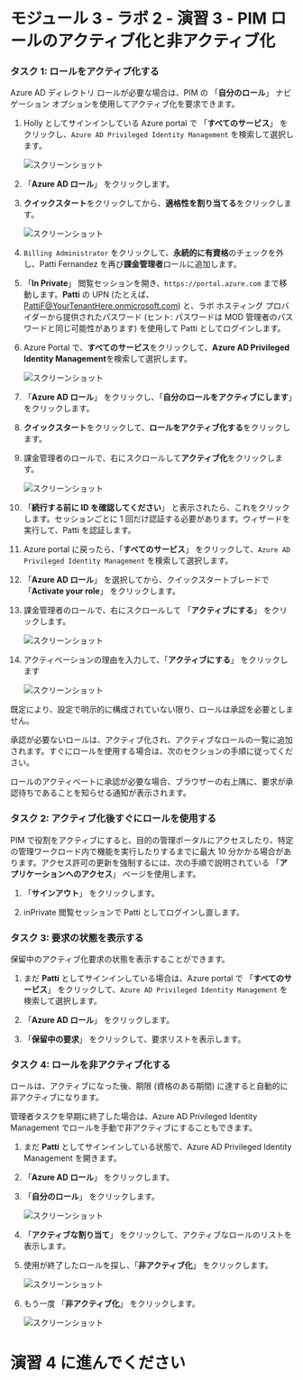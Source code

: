 # モジュール 3 - ラボ 2 - 演習 3 - PIM ロールのアクティブ化と非アクティブ化


### タスク 1: ロールをアクティブ化する


Azure AD ディレクトリ ロールが必要な場合は、PIM の 「**自分のロール**」 ナビゲーション オプションを使用してアクティブ化を要求できます。


1.  Holly としてサインインしている Azure portal で 「**すべてのサービス**」 をクリックし、`Azure AD Privileged Identity Management` を検索して選択します。

     ![スクリーンショット](../Media/a52510a3-b2a2-4b21-91a8-ee7f34b39a72.png)

1.  「**Azure AD ロール**」 をクリックします。
 
1.  **クイックスタート**をクリックしてから、**適格性を割り当てる**をクリックします。

     ![スクリーンショット](../Media/a7af9dbc-d901-4c9e-9cd5-63fd30726639.png)

1.  `Billing Administrator` をクリックして、**永続的に有資格**のチェックを外し、Patti Fernandez を再び**課金管理者**ロールに追加します。


1.  「**In Private**」 閲覧セッションを開き、`https://portal.azure.com` まで移動します。**Patti** の UPN (たとえば、PattiF@YourTenantHere.onmicrosoft.com) と、ラボ ホスティング プロバイダーから提供されたパスワード (ヒント: パスワードは MOD 管理者のパスワードと同じ可能性があります) を使用して Patti としてログインします。  

1.  Azure Portal で、**すべてのサービス**をクリックして、**Azure AD Privileged Identity Management**を検索して選択します。

     ![スクリーンショット](../Media/a52510a3-b2a2-4b21-91a8-ee7f34b39a72.png)

1.  「**Azure AD ロール**」 をクリックし、「**自分のロールをアクティブにします**」をクリックします。

1.  **クイックスタート**をクリックして、**ロールをアクティブ化する**をクリックします。

1.  課金管理者のロールで、右にスクロールして**アクティブ化**をクリックします。

     ![スクリーンショット](../Media/bd3d79a3-a66d-48a5-8b2e-94c18358b250.png)

1.  「**続行する前に ID を確認してください**」 と表示されたら、これをクリックします。セッションごとに 1 回だけ認証する必要があります。ウィザードを実行して、Patti を認証します。
 
1.  Azure portal に戻ったら、「**すべてのサービス**」 をクリックして、`Azure AD Privileged Identity Management` を検索して選択します。

1.  「**Azure AD ロール**」 を選択してから、クイックスタートブレードで 「**Activate your role**」 をクリックします。

1.  課金管理者のロールで、右にスクロールして 「**アクティブにする**」 をクリックします。

     ![スクリーンショット](../Media/bd3d79a3-a66d-48a5-8b2e-94c18358b250.png)

1.  アクティベーションの理由を入力して、「**アクティブにする**」 をクリックします

     ![スクリーンショット](../Media/b17f972d-8df2-4b78-a361-202bab94dd17.png)

既定により、設定で明示的に構成されていない限り、ロールは承認を必要としません。 

 承認が必要ないロールは、アクティブ化され、アクティブなロールの一覧に追加されます。すぐにロールを使用する場合は、次のセクションの手順に従ってください。

 ロールのアクティベートに承認が必要な場合、ブラウザーの右上隅に、要求が承認待ちであることを知らせる通知が表示されます。


### タスク 2: アクティブ化後すぐにロールを使用する


PIM で役割をアクティブにすると、目的の管理ポータルにアクセスしたり、特定の管理ワークロード内で機能を実行したりするまでに最大 10 分かかる場合があります。アクセス許可の更新を強制するには、次の手順で説明されている 「**アプリケーションへのアクセス**」 ページを使用します。


1.  「**サインアウト**」 をクリックします。

1.  inPrivate 閲覧セッションで Patti としてログインし直します。


### タスク 3: 要求の状態を表示する


保留中のアクティブ化要求の状態を表示することができます。


1.  まだ **Patti** としてサインインしている場合は、Azure portal で 「**すべてのサービス**」 をクリックして、`Azure AD Privileged Identity Management` を検索して選択します。

1.  「**Azure AD ロール**」 をクリックします。

1.  「**保留中の要求**」 をクリックして、要求リストを表示します。


### タスク 4: ロールを非アクティブ化する


ロールは、アクティブになった後、期限 (資格のある期間) に達すると自動的に非アクティブになります。

管理者タスクを早期に終了した場合は、Azure AD Privileged Identity Management でロールを手動で非アクティブにすることもできます。



1.  まだ **Patti** としてサインインしている状態で、Azure AD Privileged Identity Management を開きます。

1.  「**Azure AD ロール**」 をクリックします。

1.  「**自分のロール**」 をクリックします。

     ![スクリーンショット](../Media/72435386-92e6-4cb7-9107-7adcc1198389.png)

1.  「**アクティブな割り当て**」 をクリックして、アクティブなロールのリストを表示します。

1.  使用が終了したロールを探し、「**非アクティブ化**」 をクリックします。

     ![スクリーンショット](../Media/6360dbed-ceea-4139-8282-a95f2b26ebd2.png)

1.  もう一度 「**非アクティブ化**」 をクリックします。

     ![スクリーンショット](../Media/deactivate.png)




# 演習 4 に進んでください
